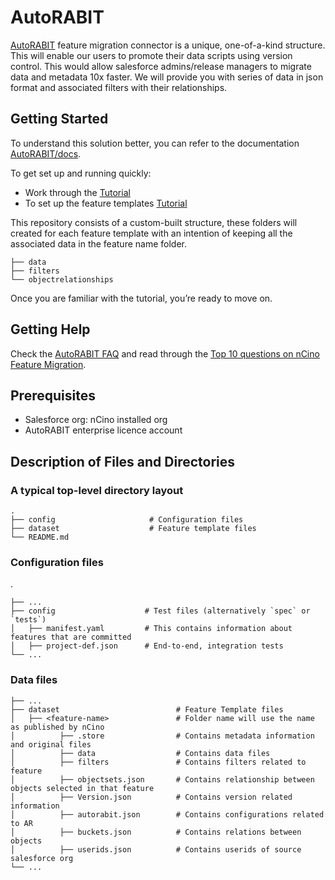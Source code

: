 # AutoRABIT

[AutoRABIT](https://www.autorabit.com/) feature migration connector is a unique, one-of-a-kind structure. This will enable our
users to promote their data scripts using version control. This would allow salesforce admins/release managers to migrate data
and metadata 10x faster. We will provide you with series of data in json format and associated filters with their relationships.

## Getting Started

To understand this solution better, you can refer to the
documentation [AutoRABIT/docs](https://knowledgebase.autorabit.com/docs/ncino-an-overview).

To get set up and running quickly:

- Work through the [Tutorial](http://course-catalog.teachery.co/lessons/devops-academy)
- To set up the feature templates [Tutorial](https://academy.autorabit.com/?sfwd-courses=autorabit-ncino-integration-course)

This repository consists of a custom-built structure, these folders will created for each feature template with an intention of
keeping all the associated data in the feature name folder.

    ├── data                     
    ├── filters                    
    └── objectrelationships

Once you are familiar with the tutorial, you’re ready to move on.

Getting Help
------------

Check the [AutoRABIT FAQ](http://course-catalog.teachery.co/lessons/devops-academy) and read through
the [Top 10 questions on nCino Feature Migration](http://course-catalog.teachery.co/lessons/devops-academy).

## Prerequisites

- Salesforce org: nCino installed org
- AutoRABIT enterprise licence account

## Description of Files and Directories

### A typical top-level directory layout

    .
    ├── config                     # Configuration files
    ├── dataset                    # Feature template files
    └── README.md

### Configuration files

.

    ├── ...
    ├── config                    # Test files (alternatively `spec` or `tests`)
    │   ├── manifest.yaml         # This contains information about features that are committed
    │   ├── project-def.json      # End-to-end, integration tests
    └── ...

### Data files

    ├── ...
    ├── dataset                          # Feature Template files
    │   ├── <feature-name>               # Folder name will use the name as published by nCino
    │          ├── .store      			 # Contains metadata information and original files    
	│          ├── data      			 # Contains data files
	│          ├── filters      		 # Contains filters related to feature    
	│          ├── objectsets.json       # Contains relationship between objects selected in that feature 
    │          ├── Version.json     	 # Contains version related information    
	│          ├── autorabit.json        # Contains configurations related to AR
	│          ├── buckets.json      	 # Contains relations between objects	
	│          ├── userids.json      	 # Contains userids of source salesforce org    
    └── ...

